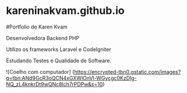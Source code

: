 # kareninakvam.github.io

#Portfolio de Karen Kvam

Desenvolvedora Backend PHP

Utilizo os frameworks Laravel e CodeIgniter

Estudando Testes e Qualidade de Software.

![Coelho com computador] (https://encrypted-tbn0.gstatic.com/images?q=tbn:ANd9GcR3oQCN4xGXWlOnVl-WGycgc0KzDlg-NQ_zL4knkrDt9wQNc8lch7rPDPw&s=10)
